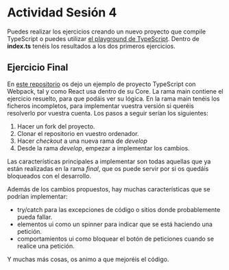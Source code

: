 # Actividad Sesión 4

Puedes realizar los ejercicios creando un nuevo proyecto que compile TypeScript o puedes utilizar [el playground de TypeScript](https://www.typescriptlang.org/play). Dentro de **index.ts** tenéis los resultados a los dos primeros ejercicios.

## Ejercicio Final

En [este repositorio](https://github.com/lucferbux/TypescriptWeatherExample) os dejo un ejemplo de proyecto TypeScript con Webpack, tal y como React usa dentro de su Core.
La rama main contiene el ejercicio resuelto, para que podáis ver su lógica.
En la rama main tenéis los ficheros incompletos, para implementar vuestra versión si queréis resolverlo por vuestra cuenta.
Los pasos a seguir serían los siguientes:

1. Hacer un fork del proyecto.
2. Clonar el repositorio en vuestro ordenador.
3. Hacer *checkout* a una nueva rama de *develop*
4. Desde la rama *develop*, empezar a implementar los cambios.

Las características principales a implementar son todas aquellas que ya están realizadas en la rama *final*, que os puede servir por si os quedáis bloqueados con el desarrollo.

Además de los cambios propuestos, hay muchas características que se podrían implementar:

* try/catch para las excepciones de código o sitios donde probablemente pueda fallar.
* elementos ui como un spinner para indicar que se está haciendo una petición.
* comportamientos ui como bloquear el botón de peticiones cuando se realice una petición.

Y muchas más cosas, os animo a que mejoréis el código.

